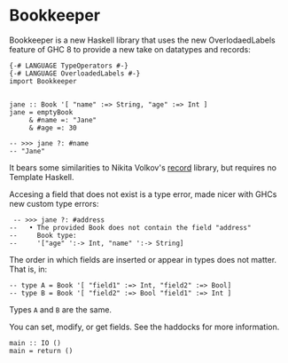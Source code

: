 # Bookkeeper

Bookkeeper is a new Haskell library that uses the new OverlodaedLabels feature
of GHC 8 to provide a new take on datatypes and records:

~~~ {.haskell}
{-# LANGUAGE TypeOperators #-}
{-# LANGUAGE OverloadedLabels #-}
import Bookkeeper


jane :: Book '[ "name" :=> String, "age" :=> Int ]
jane = emptyBook
     & #name =: "Jane"
     & #age =: 30

-- >>> jane ?: #name
-- "Jane"
~~~

It bears some similarities to Nikita Volkov's [record](https://nikita-volkov.github.io/record/)
library, but requires no Template Haskell.

Accesing a field that does not exist is a type error, made nicer with GHCs new
custom type errors:

~~~ {.haskell}
 -- >>> jane ?: #address
--   • The provided Book does not contain the field "address"
--     Book type:
--     '["age" ':-> Int, "name" ':-> String]
~~~


The order in which fields are inserted or appear in types does not matter. That
is, in:

~~~ {.haskell}
-- type A = Book '[ "field1" :=> Int, "field2" :=> Bool]
-- type B = Book '[ "field2" :=> Bool "field1" :=> Int ]
~~~

Types `A` and `B` are the same.

You can set, modify, or get fields. See the haddocks for more information.


~~~ {.haskell}
main :: IO ()
main = return ()
~~~
